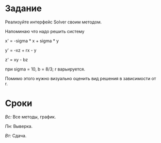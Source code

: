 # Задание

Реализуйте интерфейс Solver своим методом.

Напоминаю что надо решить систему

x' = -sigma * x + sigma * y

y' = -xz + rx - y

z' = xy - bz

при sigma = 10, b = 8/3; r варьируется.

Помимо этого нужно визуально оценить вид решения в зависимости от r.



# Сроки

*Вс:* Все методы, график.

*Пн:* Выверка.

*Вт:* Сдача.


